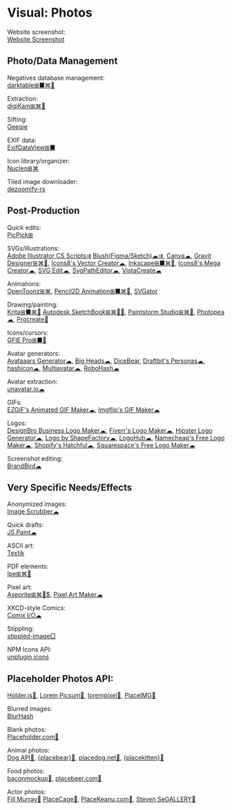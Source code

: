 # Visual: Photos

Website screenshot:  
[Website Screenshot](https://www.ipvoid.com/capture-website-screenshot/)

## Photo/Data Management

Negatives database management:  
[darktable⊞■⌘🐧](https://www.darktable.org/)

Extraction:  
[digiKam⊞⌘🐧](https://www.digikam.org/)

Sifting:  
[Geeqie](https://www.geeqie.org/)

EXIF data:  
[ExifDataView⊞■](https://www.nirsoft.net/utils/exif_data_view.html)

Icon library/organizer:  
[Nucleo⊞⌘](https://nucleoapp.com/)

Tiled image downloader:  
[dezoomify-rs](https://dezoomify-rs.ophir.dev/)

## Post-Production

Quick edits:  
[PicPick⊞](https://picpick.app/)

SVGs/illustrations:  
[Adobe Illustrator CS Scripts⇉](http://shspage.com/aijs/en/)
[Blush(Figma/Sketch)☁⇉](https://blush.design/),
[Canva☁](https://www.canva.com/),
[Gravit Designer⊞⌘🐧](https://www.designer.io/en/),
[Icons8's Vector Creator☁](https://icons8.com/vector-creator),
[Inkscape⊞■⌘🐧](https://inkscape.org/),
[Icons8's Mega Creator☁](https://icons8.com/mega-creator/),
[SVG Edit☁](https://github.com/SVG-Edit/svgedit),
[SvgPathEditor☁](https://yqnn.github.io/svg-path-editor/),
[VistaCreate☁](https://create.vista.com/)

Animations:  
[OpenToonz⊞⌘](https://opentoonz.github.io/e/),
[Pencil2D Animation⊞■⌘🐧](https://www.pencil2d.org/),
[SVGator](https://www.svgator.com/)

Drawing/painting:  
[Krita⊞■⌘🐧](https://krita.org/en/)
[Autodesk SketchBook⊞⌘🍎🤖](https://www.autodesk.com/products/sketchbook/overview),
[Paintstorm Studio⊞⌘🐧](https://www.paintstormstudio.com/buy.html),
[Photopea☁](https://www.photopea.com/),
[Procreate🍎](https://procreate.com/)

Icons/cursors:  
[GFIE Pro⊞■🐧](http://greenfishsoftware.org/)

Avatar generators:  
[Avataaars Generator☁](https://getavataaars.com/),
[Big Heads☁](https://bigheads.io/),
[DiceBear](https://www.dicebear.com/),
[Draftbit's Personas☁](https://personas.draftbit.com/),
[hashicon☁](https://github.com/emeraldpay/hashicon),
[Multiavatar☁](https://multiavatar.com/),
[RoboHash☁](https://robohash.org/)

Avatar extraction:  
[unavatar.io☁](https://unavatar.io/)

GIFs:  
[EZGIF's Animated GIF Maker☁](https://ezgif.com/maker),
[Imgflip's GIF Maker☁](https://imgflip.com/gif-maker)

Logos:  
[DesignBro Business Logo Maker☁](https://designbro.com/logo-maker/),
[Fiverr's Logo Maker☁](https://www.fiverr.com/logo-maker),
[Hipster Logo Generator☁](https://hipsterlogogenerator.com/),
[Logo by ShapeFactory☁](https://logo.shapefactory.co/),
[LogoHub☁](https://logohub.io/),
[Namecheap's Free Logo Maker☁](https://www.namecheap.com/logo-maker/app/new),
[Shopify's Hatchful☁](https://hatchful.shopify.com/),
[Squarespace's Free Logo Maker☁](https://www.squarespace.com/logo)

Screenshot editing:  
[BrandBird☁](https://www.brandbird.app/)

## Very Specific Needs/Effects

Anonymized images:  
[Image Scrubber☁](https://everestpipkin.github.io/image-scrubber/)

Quick drafts:  
[JS Paint☁](https://jspaint.app/)

ASCII art:  
[Textik](https://textik.com/)

PDF elements:  
[Ipe⊞⌘🐧](http://ipe.otfried.org/)

Pixel art:  
[Aseprite⊞⌘🐧$](https://www.aseprite.org/),
[Pixel Art Maker☁](http://pixelartmaker.com/)

XKCD-style Comics:  
[Comix I/O☁](http://cmx.io/)

Stippling:  
[stippled-image□](https://github.com/pshihn/stippled-image)

NPM Icons API:  
[unplugin icons](https://www.npmjs.com/package/unplugin-icons)

## Placeholder Photos API:  

[Holder.js🔌](http://holderjs.com/),
[Lorem Picsum🔌](https://picsum.photos/),
[lorempixel🔌](https://lorempixel.com/),
[PlaceIMG🔌](https://placeimg.com/)

Blurred images:  
[BlurHash](https://blurha.sh/)

Blank photos:  
[Placeholder.com🔌](https://placeholder.com/)

Animal photos:  
[Dog API🔌](https://dog.ceo/dog-api/),
[{placebear}🔌](https://placebear.com/),
[placedog.net🔌](https://placedog.net/),
[{placekitten}🔌](https://placekitten.com/)

Food photos:  
[baconmockup🔌](https://baconmockup.com/),
[placebeer.com🔌](http://placebeer.com/)

Actor photos:  
[Fill Murray🔌](https://www.fillmurray.com/)
[PlaceCage🔌](https://www.placecage.com/),
[PlaceKeanu.com🔌](https://placekeanu.com/),
[Steven SeGALLERY🔌](https://www.stevensegallery.com/)
